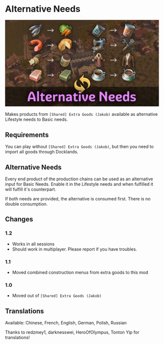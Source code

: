 # Alternative Needs

![](./banner.jpg)

Makes products from `[Shared] Extra Goods (Jakob)` available as alternative Lifestyle needs to Basic needs.

## Requirements

You can play without `[Shared] Extra Goods (Jakob)`, but then you need to import all goods through Docklands.

## Alternative Needs

Every end product of the production chains can be used as an alternative input for Basic Needs.
Enable it in the Lifestyle needs and when fulfilled it will fulfill it's counterpart.

If both needs are provided, the alternative is consumed first.
There is no double consumption.

## Changes

### 1.2

- Works in all sessions
- Should work in multiplayer. Please report if you have troubles.

### 1.1

- Moved combined construction menus from extra goods to this mod

### 1.0

- Moved out of `[Shared] Extra Goods (Jakob)`

## Translations

Available: Chinese, French, English, German, Polish, Russian

Thanks to redzmey1, darknesswei, HeroOfOlympus, Tonton Yip for translations!
